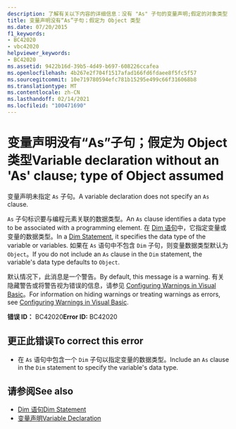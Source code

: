 ```yaml
---
description: 了解有关以下内容的详细信息：没有 "As" 子句的变量声明;假定的对象类型
title: 变量声明没有“As”子句；假定为 Object 类型
ms.date: 07/20/2015
f1_keywords:
- BC42020
- vbc42020
helpviewer_keywords:
- BC42020
ms.assetid: 9422b16d-39b5-4d49-b697-608226ccafea
ms.openlocfilehash: 4b267e2f704f1517afad166fd6fdaee8f5fc5f57
ms.sourcegitcommit: 10e719780594efc781b15295e499c66f316068b8
ms.translationtype: MT
ms.contentlocale: zh-CN
ms.lasthandoff: 02/14/2021
ms.locfileid: "100471690"
---
```

# <a name="variable-declaration-without-an-as-clause-type-of-object-assumed"></a><span data-ttu-id="9183d-103">变量声明没有“As”子句；假定为 Object 类型</span><span class="sxs-lookup"><span data-stu-id="9183d-103">Variable declaration without an 'As' clause; type of Object assumed</span></span>

<span data-ttu-id="9183d-104">变量声明未指定 `As` 子句。</span><span class="sxs-lookup"><span data-stu-id="9183d-104">A variable declaration does not specify an `As` clause.</span></span>  
  
 <span data-ttu-id="9183d-105">`As` 子句标识要与编程元素关联的数据类型。</span><span class="sxs-lookup"><span data-stu-id="9183d-105">An `As` clause identifies a data type to be associated with a programming element.</span></span> <span data-ttu-id="9183d-106">在 [Dim 语句](../language-reference/statements/dim-statement.md)中，它指定变量或变量的数据类型。</span><span class="sxs-lookup"><span data-stu-id="9183d-106">In a [Dim Statement](../language-reference/statements/dim-statement.md), it specifies the data type of the variable or variables.</span></span> <span data-ttu-id="9183d-107">如果在 `As` 语句中不包含 `Dim` 子句，则变量数据类型默认为 `Object`。</span><span class="sxs-lookup"><span data-stu-id="9183d-107">If you do not include an `As` clause in the `Dim` statement, the variable's data type defaults to `Object`.</span></span>  
  
 <span data-ttu-id="9183d-108">默认情况下，此消息是一个警告。</span><span class="sxs-lookup"><span data-stu-id="9183d-108">By default, this message is a warning.</span></span> <span data-ttu-id="9183d-109">有关隐藏警告或将警告视为错误的信息，请参见 [Configuring Warnings in Visual Basic](/visualstudio/ide/configuring-warnings-in-visual-basic)。</span><span class="sxs-lookup"><span data-stu-id="9183d-109">For information on hiding warnings or treating warnings as errors, see [Configuring Warnings in Visual Basic](/visualstudio/ide/configuring-warnings-in-visual-basic).</span></span>  
  
 <span data-ttu-id="9183d-110">**错误 ID：** BC42020</span><span class="sxs-lookup"><span data-stu-id="9183d-110">**Error ID:** BC42020</span></span>  
  
## <a name="to-correct-this-error"></a><span data-ttu-id="9183d-111">更正此错误</span><span class="sxs-lookup"><span data-stu-id="9183d-111">To correct this error</span></span>  
  
- <span data-ttu-id="9183d-112">在 `As` 语句中包含一个 `Dim` 子句以指定变量的数据类型。</span><span class="sxs-lookup"><span data-stu-id="9183d-112">Include an `As` clause in the `Dim` statement to specify the variable's data type.</span></span>  
  
## <a name="see-also"></a><span data-ttu-id="9183d-113">请参阅</span><span class="sxs-lookup"><span data-stu-id="9183d-113">See also</span></span>

- [<span data-ttu-id="9183d-114">Dim 语句</span><span class="sxs-lookup"><span data-stu-id="9183d-114">Dim Statement</span></span>](../language-reference/statements/dim-statement.md)
- [<span data-ttu-id="9183d-115">变量声明</span><span class="sxs-lookup"><span data-stu-id="9183d-115">Variable Declaration</span></span>](../programming-guide/language-features/variables/variable-declaration.md)
